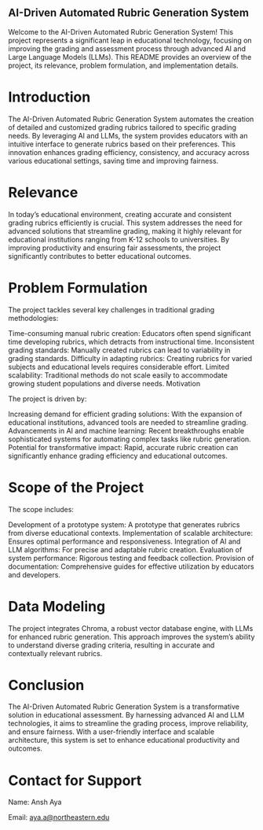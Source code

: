 ## AI-Driven Automated Rubric Generation System

Welcome to the AI-Driven Automated Rubric Generation System! This project represents a significant leap in educational technology, focusing on improving the grading and assessment process through advanced AI and Large Language Models (LLMs). This README provides an overview of the project, its relevance, problem formulation, and implementation details.

# Introduction
The AI-Driven Automated Rubric Generation System automates the creation of detailed and customized grading rubrics tailored to specific grading needs. By leveraging AI and LLMs, the system provides educators with an intuitive interface to generate rubrics based on their preferences. This innovation enhances grading efficiency, consistency, and accuracy across various educational settings, saving time and improving fairness.

# Relevance
In today’s educational environment, creating accurate and consistent grading rubrics efficiently is crucial. This system addresses the need for advanced solutions that streamline grading, making it highly relevant for educational institutions ranging from K-12 schools to universities. By improving productivity and ensuring fair assessments, the project significantly contributes to better educational outcomes.

# Problem Formulation
The project tackles several key challenges in traditional grading methodologies:

Time-consuming manual rubric creation: Educators often spend significant time developing rubrics, which detracts from instructional time.
Inconsistent grading standards: Manually created rubrics can lead to variability in grading standards.
Difficulty in adapting rubrics: Creating rubrics for varied subjects and educational levels requires considerable effort.
Limited scalability: Traditional methods do not scale easily to accommodate growing student populations and diverse needs.
Motivation

The project is driven by:

Increasing demand for efficient grading solutions: With the expansion of educational institutions, advanced tools are needed to streamline grading.
Advancements in AI and machine learning: Recent breakthroughs enable sophisticated systems for automating complex tasks like rubric generation.
Potential for transformative impact: Rapid, accurate rubric creation can significantly enhance grading efficiency and educational outcomes.

# Scope of the Project
The scope includes:

Development of a prototype system: A prototype that generates rubrics from diverse educational contexts.
Implementation of scalable architecture: Ensures optimal performance and responsiveness.
Integration of AI and LLM algorithms: For precise and adaptable rubric creation.
Evaluation of system performance: Rigorous testing and feedback collection.
Provision of documentation: Comprehensive guides for effective utilization by educators and developers.

# Data Modeling
The project integrates Chroma, a robust vector database engine, with LLMs for enhanced rubric generation. This approach improves the system’s ability to understand diverse grading criteria, resulting in accurate and contextually relevant rubrics.


# Conclusion
The AI-Driven Automated Rubric Generation System is a transformative solution in educational assessment. By harnessing advanced AI and LLM technologies, it aims to streamline the grading process, improve reliability, and ensure fairness. With a user-friendly interface and scalable architecture, this system is set to enhance educational productivity and outcomes.

# Contact for Support
Name: Ansh Aya


Email: aya.a@northeastern.edu
